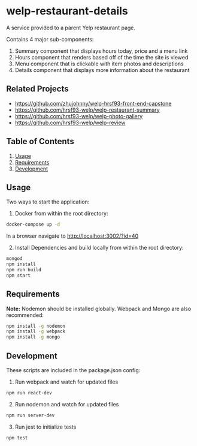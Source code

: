 # welp-restaurant-details

A service provided to a parent Yelp restaurant page.

Contains 4 major sub-components: 
1. Summary component that displays hours today, price and a menu link
2. Hours component that renders based off of the time the site is viewed
3. Menu component that is clickable with item photos and descriptions
4. Details component that displays more information about the restaurant

## Related Projects

  - https://github.com/zhujohnny/welp-hrsf93-front-end-capstone
  - https://github.com/hrsf93-welp/welp-restaurant-summary
  - https://github.com/hrsf93-welp/welp-photo-gallery
  - https://github.com/hrsf93-welp/welp-review

## Table of Contents

1. [Usage](#usage)
2. [Requirements](#requirements)
3. [Development](#development)

## Usage

Two ways to start the application:
1. Docker
from within the root directory:
```sh
docker-compose up -d
```
In a browser navigate to [http://localhost:3002/?id=40](http://localhost:3002/?id=40)

2. Install Dependencies and build locally
from within the root directory:
```sh
mongod
npm install
npm run build
npm start
```

## Requirements

__Note:__ Nodemon should be installed globally. Webpack and Mongo are also recommended:
```sh
npm install -g nodemon
npm install -g webpack
npm install -g mongo
```

## Development

These scripts are included in the package.json config:
1. Run webpack and watch for updated files
```sh
npm run react-dev
```
2. Run nodemon and watch for updated files
```sh
npm run server-dev
```
3. Run jest to initialize tests
```sh
npm test
```


